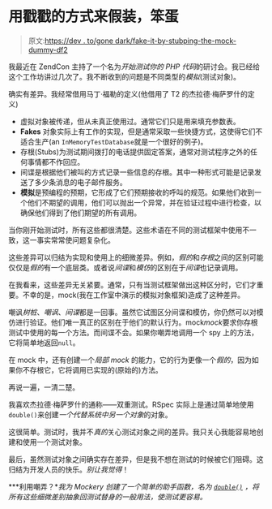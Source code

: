 # 用戳戳的方式来假装，笨蛋

> 原文:[https://dev . to/gone dark/fake-it-by-stubping-the-mock-dummy-df2](https://dev.to/gonedark/fake-it-by-stubbing-the-mock-dummy-df2)

我最近在 ZendCon 主持了一个名为*开始测试你的 PHP 代码*的研讨会。我已经给这个工作坊讲过几次了。我不断收到的问题是不同类型的*模拟*(测试对象)。

确实有差异。我经常借用马丁·福勒的定义(他借用了 T2 的杰拉德·梅萨罗什的定义)

*   虚拟对象被传递，但从未真正使用过。通常它们只是用来填充参数表。
*   **Fakes** 对象实际上有工作的实现，但是通常采取一些快捷方式，这使得它们不适合生产(an `InMemoryTestDatabase`就是一个很好的例子)。
*   存根(Stubs)为测试期间拨打的电话提供固定答案，通常对测试程序之外的任何事情都不作回应。
*   间谍是根据他们被叫的方式记录一些信息的存根。其中一种形式可能是记录发送了多少条消息的电子邮件服务。
*   **模拟**是预编程的预期，它形成了它们预期接收的呼叫的规范。如果他们收到一个他们不期望的调用，他们可以抛出一个异常，并在验证过程中进行检查，以确保他们得到了他们期望的所有调用。

当你刚开始测试时，所有这些都很清楚。这些术语在不同的测试框架中使用不一致，这一事实常常使问题复杂化。

这些差异可以归结为实现和使用上的细微差异。例如，*假的*和*存根*之间的区别可能仅仅是*假的*有一个底层类。或者说*间谍*和*模仿*的区别在于*间谍*也记录调用。

在我看来，这些差异无关紧要。通常，只有当测试框架做出这种区分时，它们才重要。不幸的是，mock(我在工作室中演示的模拟对象框架)造成了这种差异。

嘲讽*树桩*、*嘲讽*、*间谍*都是一回事。虽然它试图区分间谍和模仿，你仍然可以对模仿进行验证。他们唯一真正的区别在于他们的默认行为。mock*mock*要求你存根测试中使用的每一个方法。而间谍不会。如果你嘲弄地调用一个 spy 上的方法，它将简单地返回`null`。

在 mock 中，还有创建一个*局部 mock* 的能力，它的行为更像一个*假的*，因为如果你不存根它，它将调用已实现的(原始的)方法。

再说一遍，一清二楚。

我喜欢杰拉德·梅萨罗什的通称——双重测试。RSpec 实际上是通过简单地使用`double()`来创建*一个代替系统中另一个对象*的对象。

这很简单。测试时，我并不*真的*关心测试对象之间的差异。我只关心我能容易地创建和使用一个测试对象。

最后，虽然测试对象之间确实存在差异，但是我不想在测试的时候被它们阻碍。这归结为开发人员的快乐。*别让我觉得*！

***利用嘲弄？**我为 Mockery 创建了一个简单的助手函数，名为 [`double()`](https://github.com/jasonmccreary/test-double) ，将所有这些细微差别抽象回测试替身的一般用法，使测试更容易。*